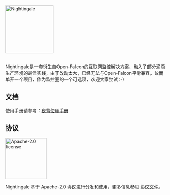 <img src="https://s3-gz01.didistatic.com/n9e-pub/image/n9e-logo-bg-white.png" width="150" alt="Nightingale"/>
<br>
<br>

Nightingale是一套衍生自Open-Falcon的互联网监控解决方案，融入了部分滴滴生产环境的最佳实践，由于改动太大，已经无法与Open-Falcon平滑兼容，故而单开一个项目，作为监控圈的一个可选项，欢迎大家尝试 :-)

## 文档

使用手册请参考：[夜莺使用手册](http://116.85.39.93/zh_1.0/)

## 协议

<img alt="Apache-2.0 license" src="https://s3-gz01.didistatic.com/n9e-pub/image/apache.jpeg" width="128">

Nightingale 基于 Apache-2.0 协议进行分发和使用，更多信息参见 [协议文件](LICENSE)。

